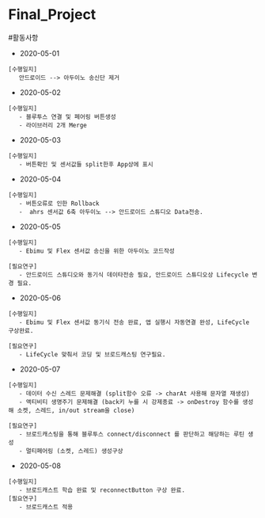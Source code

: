 # Final_Project


#활동사항
- 2020-05-01
```
[수행일지]
   안드로이드 --> 아두이노 송신단 제거 
```
- 2020-05-02
```
[수행일지]
   - 블루투스 연결 및 페어링 버튼생성
   - 라이브러리 2개 Merge
```

- 2020-05-03
```
[수행일지]
   - 버튼확인 및 센서값들 split한후 App상에 표시
```
- 2020-05-04
```
[수행일지]
   - 버튼오류로 인한 Rollback 
   -  ahrs 센서값 6축 아두이노 --> 안드로이드 스튜디오 Data전송.
```
- 2020-05-05
```
[수행일지]
   - Ebimu 및 Flex 센서값 송신을 위한 아두이노 코드작성

[필요연구]
   - 안드로이드 스튜디오와 동기식 데이타전송 필요, 안드로이드 스튜디오상 Lifecycle 변경 필요.
```
- 2020-05-06
```
[수행일지]
   - Ebimu 및 Flex 센서값 동기식 전송 완료, 앱 실행시 자동연결 완성, LifeCycle 구상완료.

[필요연구]
   - LifeCycle 맞춰서 코딩 및 브로드캐스팅 연구필요.
```
- 2020-05-07
```
[수행일지]
   - 데이터 수신 스레드 문제해결 (split함수 오류 -> charAt 사용해 문자열 재생성)
   - 액티비티 생명주기 문제해결 (back키 누를 시 강제종료 -> onDestroy 함수를 생성해 소켓, 스레드, in/out stream을 close)

[필요연구]
   - 브로드캐스팅을 통해 블루투스 connect/disconnect 를 판단하고 해당하는 루틴 생성
   - 멀티페어링 (소켓, 스레드) 생성구상
```

- 2020-05-08
```
[수행일지]
   - 브로드캐스트 학습 완료 및 reconnectButton 구상 완료.
[필요연구]
   - 브로드캐스트 적용
```
